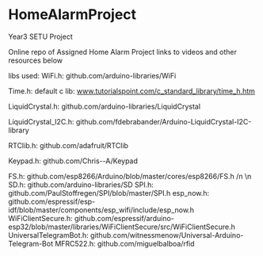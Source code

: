 # HomeAlarmProject
Year3 SETU Project

Online repo of Assigned Home Alarm Project
links to videos and other resources below

libs used:
WiFi.h: github.com/arduino-libraries/WiFi

Time.h: default c lib: www.tutorialspoint.com/c_standard_library/time_h.htm

LiquidCrystal.h: github.com/arduino-libraries/LiquidCrystal

LiquidCrystal_I2C.h: github.com/fdebrabander/Arduino-LiquidCrystal-I2C-library

RTClib.h: github.com/adafruit/RTClib

Keypad.h: github.com/Chris--A/Keypad

FS.h: github.com/esp8266/Arduino/blob/master/cores/esp8266/FS.h /n \n
SD.h: github.com/arduino-libraries/SD
SPI.h: github.com/PaulStoffregen/SPI/blob/master/SPI.h
esp_now.h: github.com/espressif/esp-idf/blob/master/components/esp_wifi/include/esp_now.h
WiFiClientSecure.h: github.com/espressif/arduino-esp32/blob/master/libraries/WiFiClientSecure/src/WiFiClientSecure.h
UniversalTelegramBot.h: github.com/witnessmenow/Universal-Arduino-Telegram-Bot
MFRC522.h: github.com/miguelbalboa/rfid
